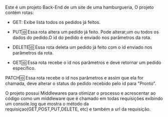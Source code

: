 Este é um projeto Back-End de um site de uma hamburgueria, O projeto contém rotas:

- GET: Exibe lista todos os pedidos já feitos.

- PUT:id: Essa rota altera um pedido já feito. Pode alterar,um ou todos os dados do pedido.O id do pedido é enviado nos parâmetros da rota.

- DELETE:id: Essa rota deleta um pedido já feito com o id enviado nos parâmetros da rota.

- GET:id: Essa rota recebe o id nos parâmetros e deve retornar um pedido específico.

PATCH:id: Essa rota recebe o id nos parâmetros e assim que ela for chamada, deve alterar o status do pedido recebido pelo id para "Pronto".

O projeto possui Middlewares para otimizar o processo e acrescentar ao código como um middleware que é chamado em todas requisições exibindo um console.log que mostra o método da requisiçao(GET,POST,PUT,DELETE, etc) e também a url da requisição.
